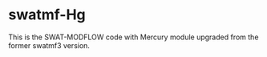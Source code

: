 # swatmf-Hg
This is the SWAT-MODFLOW code with Mercury module upgraded from the former swatmf3 version.
